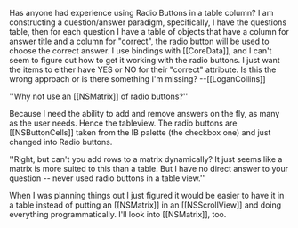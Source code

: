 Has anyone had experience using Radio Buttons in a table column? I am constructing a question/answer paradigm, specifically, I have the questions table, then for each question I have a table of objects that have a column for answer title and a column for "correct", the radio button will be used to choose the correct answer. I use bindings with [[CoreData]], and I can't seem to figure out how to get it working with the radio buttons. I just want the items to either have YES or NO for their "correct" attribute. Is this the wrong approach or is there something I'm missing? --[[LoganCollins]]

''Why not use an [[NSMatrix]] of radio buttons?''

Because I need the ability to add and remove answers on the fly, as many as the user needs. Hence the tableview. The radio buttons are [[NSButtonCells]] taken from the IB palette (the checkbox one) and just changed into Radio buttons.

''Right, but can't you add rows to a matrix dynamically?  It just seems like a matrix is more suited to this than a table.  But I have no direct answer to your question -- never used radio buttons in a table view.''

When I was planning things out I just figured it would be easier to have it in a table instead of putting an [[NSMatrix]] in an [[NSScrollView]] and doing everything programmatically. I'll look into [[NSMatrix]], too.